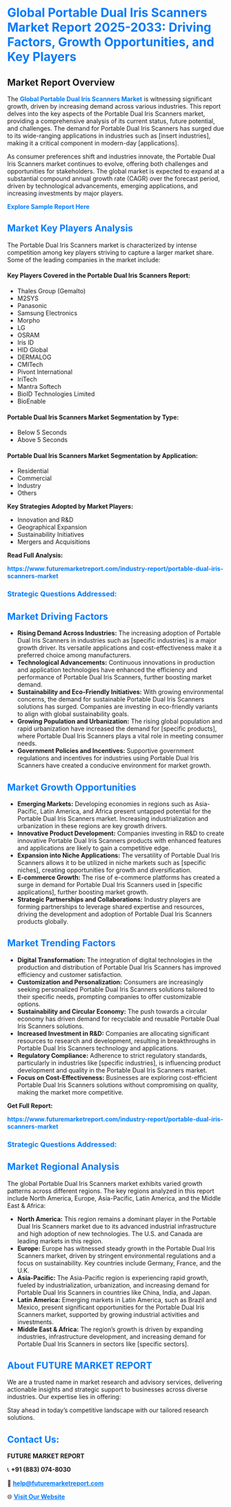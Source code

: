 <h1 style="color: #007BFF;">Global Portable Dual Iris Scanners Market Report 2025-2033: Driving Factors, Growth Opportunities, and Key Players</h1>

<section id="overview">
<h2>Market Report Overview</h2>
<p>The <a href="https://www.futuremarketreport.com/industry-report/portable-dual-iris-scanners-market" style="color: #007BFF; text-decoration: none;"><strong>Global Portable Dual Iris Scanners Market</strong></a> is witnessing significant growth, driven by increasing demand across various industries. This report delves into the key aspects of the Portable Dual Iris Scanners market, providing a comprehensive analysis of its current status, future potential, and challenges. The demand for Portable Dual Iris Scanners has surged due to its wide-ranging applications in industries such as [insert industries], making it a critical component in modern-day [applications].</p>
<p>As consumer preferences shift and industries innovate, the Portable Dual Iris Scanners market continues to evolve, offering both challenges and opportunities for stakeholders. The global market is expected to expand at a substantial compound annual growth rate (CAGR) over the forecast period, driven by technological advancements, emerging applications, and increasing investments by major players.</p>
</section>

<section id="overview">
<p><a href="https://www.futuremarketreport.com/request-sample/reportId=82052" style="color: #007BFF; text-decoration: none;"><strong>Explore Sample Report Here</strong></a></p>
</section>

<section id="key-players">
<h2 style="color: #007BFF;">Market Key Players Analysis</h2>
<p>The Portable Dual Iris Scanners market is characterized by intense competition among key players striving to capture a larger market share. Some of the leading companies in the market include:</p>
<h4>Key Players Covered in the Portable Dual Iris Scanners Report:</h4>
<ul><li>Thales Group (Gemalto)</li><li>M2SYS</li><li>Panasonic</li><li>Samsung Electronics</li><li>Morpho</li><li>LG</li><li>OSRAM</li><li>Iris ID</li><li>HID Global</li><li>DERMALOG</li><li>CMITech</li><li>Pivont International</li><li>IriTech</li><li>Mantra Softech</li><li>BioID Technologies Limited</li><li>BioEnable</li></ul>
<h4>Portable Dual Iris Scanners Market Segmentation by Type:</h4>
<ul><li>Below 5 Seconds</li><li>Above 5 Seconds</li></ul>

<h4>Portable Dual Iris Scanners Market Segmentation by Application:</h4>
<ul><li>Residential</li><li>Commercial</li><li>Industry</li><li>Others</li></ul>
<p><strong>Key Strategies Adopted by Market Players:</strong></p>
<ul>
<li>Innovation and R&D</li>
<li>Geographical Expansion</li>
<li>Sustainability Initiatives</li>
<li>Mergers and Acquisitions</li>
</ul>
</section>

<section>
<p><strong>Read Full Analysis: </strong></p><a href="https://www.futuremarketreport.com/industry-report/portable-dual-iris-scanners-market" style="color: #007BFF; text-decoration: none;"><strong>https://www.futuremarketreport.com/industry-report/portable-dual-iris-scanners-market</strong></a>
<h3 style="color: #007BFF;">Strategic Questions Addressed:</h3>
</section>

<section id="driving-factors">
<h2 style="color: #007BFF;">Market Driving Factors</h2>
<ul>
<li><strong>Rising Demand Across Industries:</strong> The increasing adoption of Portable Dual Iris Scanners in industries such as [specific industries] is a major growth driver. Its versatile applications and cost-effectiveness make it a preferred choice among manufacturers.</li>
<li><strong>Technological Advancements:</strong> Continuous innovations in production and application technologies have enhanced the efficiency and performance of Portable Dual Iris Scanners, further boosting market demand.</li>
<li><strong>Sustainability and Eco-Friendly Initiatives:</strong> With growing environmental concerns, the demand for sustainable Portable Dual Iris Scanners solutions has surged. Companies are investing in eco-friendly variants to align with global sustainability goals.</li>
<li><strong>Growing Population and Urbanization:</strong> The rising global population and rapid urbanization have increased the demand for [specific products], where Portable Dual Iris Scanners plays a vital role in meeting consumer needs.</li>
<li><strong>Government Policies and Incentives:</strong> Supportive government regulations and incentives for industries using Portable Dual Iris Scanners have created a conducive environment for market growth.</li>
</ul>
</section>

<section id="growth-opportunities">
<h2 style="color: #007BFF;">Market Growth Opportunities</h2>
<ul>
<li><strong>Emerging Markets:</strong> Developing economies in regions such as Asia-Pacific, Latin America, and Africa present untapped potential for the Portable Dual Iris Scanners market. Increasing industrialization and urbanization in these regions are key growth drivers.</li>
<li><strong>Innovative Product Development:</strong> Companies investing in R&D to create innovative Portable Dual Iris Scanners products with enhanced features and applications are likely to gain a competitive edge.</li>
<li><strong>Expansion into Niche Applications:</strong> The versatility of Portable Dual Iris Scanners allows it to be utilized in niche markets such as [specific niches], creating opportunities for growth and diversification.</li>
<li><strong>E-commerce Growth:</strong> The rise of e-commerce platforms has created a surge in demand for Portable Dual Iris Scanners used in [specific applications], further boosting market growth.</li>
<li><strong>Strategic Partnerships and Collaborations:</strong> Industry players are forming partnerships to leverage shared expertise and resources, driving the development and adoption of Portable Dual Iris Scanners products globally.</li>
</ul>
</section>

<section id="trending-factors">
<h2 style="color: #007BFF;">Market Trending Factors</h2>
<ul>
<li><strong>Digital Transformation:</strong> The integration of digital technologies in the production and distribution of Portable Dual Iris Scanners has improved efficiency and customer satisfaction.</li>
<li><strong>Customization and Personalization:</strong> Consumers are increasingly seeking personalized Portable Dual Iris Scanners solutions tailored to their specific needs, prompting companies to offer customizable options.</li>
<li><strong>Sustainability and Circular Economy:</strong> The push towards a circular economy has driven demand for recyclable and reusable Portable Dual Iris Scanners solutions.</li>
<li><strong>Increased Investment in R&D:</strong> Companies are allocating significant resources to research and development, resulting in breakthroughs in Portable Dual Iris Scanners technology and applications.</li>
<li><strong>Regulatory Compliance:</strong> Adherence to strict regulatory standards, particularly in industries like [specific industries], is influencing product development and quality in the Portable Dual Iris Scanners market.</li>
<li><strong>Focus on Cost-Effectiveness:</strong> Businesses are exploring cost-efficient Portable Dual Iris Scanners solutions without compromising on quality, making the market more competitive.</li>
</ul>
</section>

<section>
<p><strong>Get Full Report: </strong></p><a href="https://www.futuremarketreport.com/industry-report/portable-dual-iris-scanners-market" style="color: #007BFF; text-decoration: none;"><strong>https://www.futuremarketreport.com/industry-report/portable-dual-iris-scanners-market</strong></a>
<h3 style="color: #007BFF;">Strategic Questions Addressed:</h3>
</section>


<section id="regional-analysis">
<h2 style="color: #007BFF;">Market Regional Analysis</h2>
<p>The global Portable Dual Iris Scanners market exhibits varied growth patterns across different regions. The key regions analyzed in this report include North America, Europe, Asia-Pacific, Latin America, and the Middle East & Africa:</p>
<ul>
<li><strong>North America:</strong> This region remains a dominant player in the Portable Dual Iris Scanners market due to its advanced industrial infrastructure and high adoption of new technologies. The U.S. and Canada are leading markets in this region.</li>
<li><strong>Europe:</strong> Europe has witnessed steady growth in the Portable Dual Iris Scanners market, driven by stringent environmental regulations and a focus on sustainability. Key countries include Germany, France, and the U.K.</li>
<li><strong>Asia-Pacific:</strong> The Asia-Pacific region is experiencing rapid growth, fueled by industrialization, urbanization, and increasing demand for Portable Dual Iris Scanners in countries like China, India, and Japan.</li>
<li><strong>Latin America:</strong> Emerging markets in Latin America, such as Brazil and Mexico, present significant opportunities for the Portable Dual Iris Scanners market, supported by growing industrial activities and investments.</li>
<li><strong>Middle East & Africa:</strong> The region’s growth is driven by expanding industries, infrastructure development, and increasing demand for Portable Dual Iris Scanners in sectors like [specific sectors].</li>
</ul>
</section>

<footer>
<h2 style="color: #007BFF;">About FUTURE MARKET REPORT</h2>
<p>We are a trusted name in market research and advisory services, delivering actionable insights and strategic support to businesses across diverse industries. Our expertise lies in offering:</p>

<p>Stay ahead in today’s competitive landscape with our tailored research solutions.</p>

<h2 style="color: #007BFF;">Contact Us:</h2>
<p><strong>FUTURE MARKET REPORT</strong></p>
<p>📞 <strong>+91 (883) 074-8030</strong></p>
<p>📧 <strong><a href="mailto:help@futuremarketreport.com" style="color: #007BFF;">help@futuremarketreport.com</a></strong></p>
<p>🌐 <strong><a href="https://www.futuremarketreport.com/" style="color: #007BFF;">Visit Our Website</a></strong></p>
</footer>